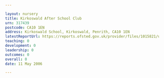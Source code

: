 ```yaml
---

layout: nursery
title: Kirkoswald After School Club
urn: 317439
postcode: CA10 1EN
address: Kirkoswald School, Kirkoswald, Penrith, CA10 1EN
latestReportUrl: https://reports.ofsted.gov.uk/provider/files/1015821/urn/317439.pdf
teaching: 0
development: 0
leadership: 0
outcomes: 0
overall: 0
date: 11 May 2006

---
```

